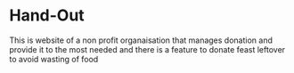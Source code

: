 # Hand-Out
This is website of a non profit organaisation that manages donation and provide it to the most needed and there is a feature to donate feast leftover to avoid wasting of food
